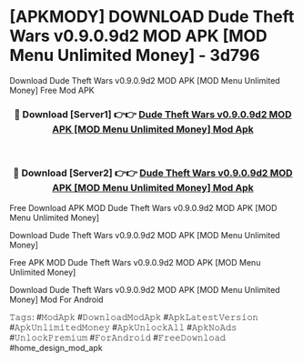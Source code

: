 # [APKMODY] DOWNLOAD Dude Theft Wars v0.9.0.9d2 MOD APK [MOD Menu Unlimited Money] - 3d796
Download Dude Theft Wars v0.9.0.9d2 MOD APK [MOD Menu Unlimited Money] Free Mod APK

<div align="center">
<h3>🔴 Download [Server1] 👉👉 <a href="https://apk-comot.site?title=Dude_Theft_Wars_v0.9.0.9d2_MOD_APK_[MOD_Menu_Unlimited_Money]">Dude Theft Wars v0.9.0.9d2 MOD APK [MOD Menu Unlimited Money] Mod Apk</a></h3><br>

<h3>🔴 Download [Server2] 👉👉 <a href="https://apk-comot.site?title=Dude_Theft_Wars_v0.9.0.9d2_MOD_APK_[MOD_Menu_Unlimited_Money]">Dude Theft Wars v0.9.0.9d2 MOD APK [MOD Menu Unlimited Money] Mod Apk</a></h3>
</div>


Free Download APK MOD Dude Theft Wars v0.9.0.9d2 MOD APK [MOD Menu Unlimited Money]

Download Dude Theft Wars v0.9.0.9d2 MOD APK [MOD Menu Unlimited Money] 

Free APK MOD Dude Theft Wars v0.9.0.9d2 MOD APK [MOD Menu Unlimited Money] 

Download Dude Theft Wars v0.9.0.9d2 MOD APK [MOD Menu Unlimited Money] Mod For Android

𝚃𝚊𝚐𝚜: #𝙼𝚘𝚍𝙰𝚙𝚔 #𝙳𝚘𝚠𝚗𝚕𝚘𝚊𝚍𝙼𝚘𝚍𝙰𝚙𝚔 #𝙰𝚙𝚔𝙻𝚊𝚝𝚎𝚜𝚝𝚅𝚎𝚛𝚜𝚒𝚘𝚗 #𝙰𝚙𝚔𝚄𝚗𝚕𝚒𝚖𝚒𝚝𝚎𝚍𝙼𝚘𝚗𝚎𝚢 #𝙰𝚙𝚔𝚄𝚗𝚕𝚘𝚌𝚔𝙰𝚕𝚕 #𝙰𝚙𝚔𝙽𝚘𝙰𝚍𝚜 #𝚄𝚗𝚕𝚘𝚌𝚔𝙿𝚛𝚎𝚖𝚒𝚞𝚖 #𝙵𝚘𝚛𝙰𝚗𝚍𝚛𝚘𝚒𝚍 #𝙵𝚛𝚎𝚎𝙳𝚘𝚠𝚗𝚕𝚘𝚊𝚍 #home_design_mod_apk